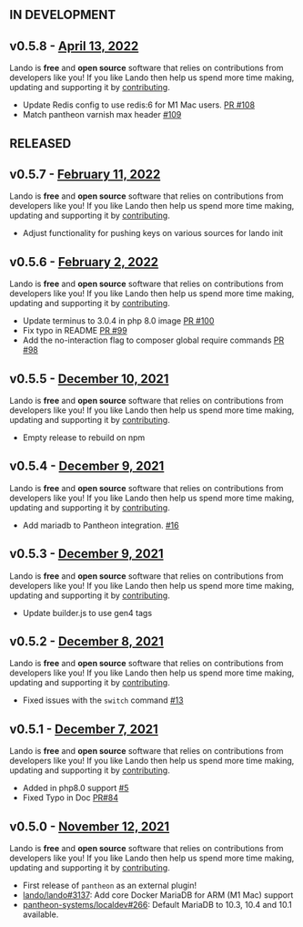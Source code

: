 ## IN DEVELOPMENT

## v0.5.8 - [April 13, 2022](https://github.com/lando/pantheon/releases/tag/v0.5.8)

Lando is **free** and **open source** software that relies on contributions from developers like you! If you like Lando then help us spend more time making, updating and supporting it by [contributing](https://github.com/sponsors/lando).

* Update Redis config to use redis:6 for M1 Mac users. [PR #108](https://github.com/lando/pantheon/pull/108)
* Match pantheon varnish max header [#109](https://github.com/lando/pantheon/issues/109)

## RELEASED

## v0.5.7 - [February 11, 2022](https://github.com/lando/pantheon/releases/tag/v0.5.7)

Lando is **free** and **open source** software that relies on contributions from developers like you! If you like Lando then help us spend more time making, updating and supporting it by [contributing](https://github.com/sponsors/lando).

* Adjust functionality for pushing keys on various sources for lando init 

## v0.5.6 - [February 2, 2022](https://github.com/lando/pantheon/releases/tag/v0.5.6)

Lando is **free** and **open source** software that relies on contributions from developers like you! If you like Lando then help us spend more time making, updating and supporting it by [contributing](https://github.com/sponsors/lando).

* Update terminus to 3.0.4 in php 8.0 image [PR #100](https://github.com/lando/pantheon/pull/100)
* Fix typo in README [PR #99](https://github.com/lando/pantheon/pull/99)
* Add the no-interaction flag to composer global require commands [PR #98](https://github.com/lando/pantheon/pull/98)

## v0.5.5 - [December 10, 2021](https://github.com/lando/pantheon/releases/tag/v0.5.5)

Lando is **free** and **open source** software that relies on contributions from developers like you! If you like Lando then help us spend more time making, updating and supporting it by [contributing](https://github.com/sponsors/lando).

* Empty release to rebuild on npm

## v0.5.4 - [December 9, 2021](https://github.com/lando/pantheon/releases/tag/v0.5.4)

Lando is **free** and **open source** software that relies on contributions from developers like you! If you like Lando then help us spend more time making, updating and supporting it by [contributing](https://github.com/sponsors/lando).

* Add mariadb to Pantheon integration. [#16](https://github.com/lando/pantheon/issues/16)

## v0.5.3 - [December 9, 2021](https://github.com/lando/pantheon/releases/tag/v0.5.3)

Lando is **free** and **open source** software that relies on contributions from developers like you! If you like Lando then help us spend more time making, updating and supporting it by [contributing](https://github.com/sponsors/lando).

* Update builder.js to use gen4 tags

## v0.5.2 - [December 8, 2021](https://github.com/lando/pantheon/releases/tag/v0.5.2)

Lando is **free** and **open source** software that relies on contributions from developers like you! If you like Lando then help us spend more time making, updating and supporting it by [contributing](https://github.com/sponsors/lando).

* Fixed issues with the `switch` command [#13](https://github.com/lando/pantheon/issues/13)

## v0.5.1 - [December 7, 2021](https://github.com/lando/pantheon/releases/tag/v0.5.1)

Lando is **free** and **open source** software that relies on contributions from developers like you! If you like Lando then help us spend more time making, updating and supporting it by [contributing](https://github.com/sponsors/lando).

* Added in php8.0 support [#5](https://github.com/lando/pantheon/issues/5)
* Fixed Typo in Doc [PR#84](https://github.com/lando/pantheon/pull/84)

## v0.5.0 - [November 12, 2021](https://github.com/lando/pantheon/releases/tag/v0.5.0)

Lando is **free** and **open source** software that relies on contributions from developers like you! If you like Lando then help us spend more time making, updating and supporting it by [contributing](https://github.com/sponsors/lando).

* First release of `pantheon` as an external plugin!
* [lando/lando#3137](https://github.com/lando/lando/issues/3137): Add core Docker MariaDB for ARM (M1 Mac) support
* [pantheon-systems/localdev#266](https://github.com/pantheon-systems/localdev/issues/266): Default MariaDB to 10.3, 10.4 and 10.1 available.
